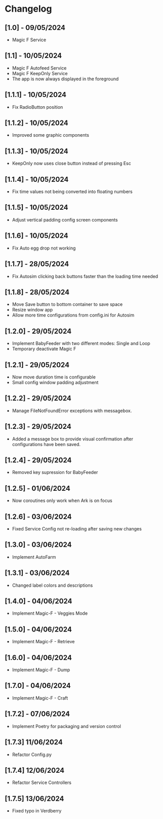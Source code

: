 # Changelog

## [1.0] - 09/05/2024

- Magic F Service

## [1.1] - 10/05/2024

- Magic F Autofeed Service
- Magic F KeepOnly Service
- The app is now always displayed in the foreground

## [1.1.1] - 10/05/2024

- Fix RadioButton position

## [1.1.2] - 10/05/2024

- Improved some graphic components

## [1.1.3] - 10/05/2024

- KeepOnly now uses close button instead of pressing Esc

## [1.1.4] - 10/05/2024

- Fix time values not being converted into floating numbers

## [1.1.5] - 10/05/2024

- Adjust vertical padding config screen components

## [1.1.6] - 10/05/2024

- Fix Auto egg drop not working

## [1.1.7] - 28/05/2024

- Fix Autosim clicking back buttons faster than the loading time needed

## [1.1.8] - 28/05/2024

- Move Save button to bottom container to save space
- Resize window app
- Allow more time configurations from config.ini for Autosim

## [1.2.0] - 29/05/2024

- Implement BabyFeeder with two different modes: Single and Loop
- Temporary deactivate Magic F

## [1.2.1] - 29/05/2024

- Now move duration time is configurable
- Small config window padding adjustment 

## [1.2.2] - 29/05/2024

- Manage FileNotFoundError exceptions with messagebox.

## [1.2.3] - 29/05/2024

- Added a message box to provide visual confirmation after configurations have been saved.

## [1.2.4] - 29/05/2024

- Removed key supression for BabyFeeder

## [1.2.5] - 01/06/2024

- Now coroutines only work when Ark is on focus

## [1.2.6] - 03/06/2024

- Fixed Service Config not re-loading after saving new changes

## [1.3.0] - 03/06/2024

- Implement AutoFarm

## [1.3.1] - 03/06/2024

- Changed label colors and descriptions

## [1.4.0] - 04/06/2024

- Implement Magic-F - Veggies Mode

## [1.5.0] - 04/06/2024

- Implement Magic-F - Retrieve

## [1.6.0] - 04/06/2024

- Implement Magic-F - Dump

## [1.7.0] - 04/06/2024

- Implement Magic-F - Craft

## [1.7.2] - 07/06/2024

- Implement Poetry for packaging and version control

## [1.7.3] 11/06/2024

- Refactor Config.py

## [1.7.4] 12/06/2024

- Refactor Service Controllers

## [1.7.5] 13/06/2024

- Fixed typo in Verdberry
